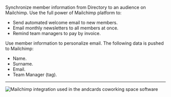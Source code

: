 Synchronize member information from Directory to an audience on Mailchimp. Use the full power of Mailchimp platform to:

- Send automated welcome email to new members.
- Email monthly newsletters to all members at once.
- Remind team managers to pay by invoice.

Use member information to personalize email. The following data is pushed to Mailchimp:

- Name.
- Surname.
- Email.
- Team Manager (tag).

---

![Mailchimp integration used in the andcards coworking space software](https://d7ccq1i35b0cj.cloudfront.net/andcards-integrations-mailchimp-light-en-1920-1200.png)
